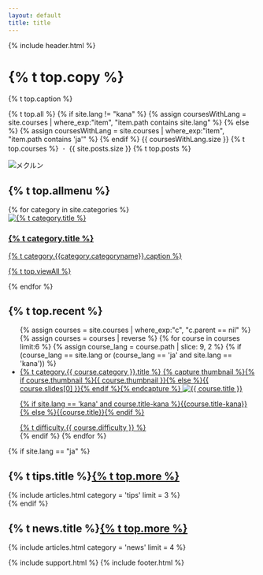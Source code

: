 ```yaml
---
layout: default
title: title
---
```

{% include header.html %}
<div class="top" style="height: auto;">
  <div class="top-text">
    <h1 class="top-copy">{% t top.copy %}</h1>
    <p>{% t top.caption %}</p>
    <p class="top-course-count">{% t top.all %}
    {% if site.lang != "kana" %}
      {% assign coursesWithLang = site.courses | where_exp:"item", "item.path contains site.lang" %}
    {% else %}
      {% assign coursesWithLang = site.courses | where_exp:"item", "item.path contains 'ja'" %}
    {% endif %}
    {{ coursesWithLang.size }} {% t top.courses %}<span style="opacity: 0.6;"> ・ </span>{{ site.posts.size }} {% t top.posts %}</p>
  </div>
  <img  data-src="{{ site.url }}/assets/images/mainvisual.svg" data-width="300" alt="メクルン" class="top-mainvisual">
</div>
<div class="main" id="allmenu">
  <h2>{% t top.allmenu %}</h2>
  <div class="list-category">
    {% for category in site.categories %}
    <a href="{{ site.baseurl }}{{category.permalink}}" class="list-category-one">
      <div class="list-category-img" style="background: #{{ category.color }};">
        <img data-src="{{ site.url }}/assets/images/{{category.categoryname}}.svg" alt="{% t category.title %}">
      </div>
      <div class="list-category-text">
        <h3 class="list-category-heading">{% t category.title %}</h3>
        <p style="margin-top:6px;">{% t category.{{category.categoryname}}.caption %}</p>
        <p class="list-category-link">{% t top.viewAll %}</p>
      </div>
    </a>
    {% endfor %}
  </div>
  <div id="newcourse">
    <h2>{% t top.recent %}</h2>
    <ul class="top-course-list course-list">
    {% assign courses = site.courses | where_exp:"c", "c.parent == nil" %}
    {% assign courses = courses | reverse %}
    {% for course in courses limit:6 %}
      {% assign course_lang = course.path | slice: 9, 2 %}
      {% if (course_lang == site.lang or (course_lang == 'ja' and site.lang == 'kana')) %}
      <li>
        <a href="{{ site.baseurl }}{{course.url}}">
          <span class="top-course-list-category">{% t category.{{ course.category }}.title %}</span>
          {% capture thumbnail %}{% if course.thumbnail %}{{ course.thumbnail }}{% else %}{{ course.slides[0] }}{% endif %}{% endcapture %}
          <img data-src="{{ site.url }}/assets/course/{{ course.category }}/{{ course.course-name }}{{ thumbnail }}" data-width="348" alt="{{ course.title }}" loading="lazy">
          <p class="course-list-title">{% if site.lang == 'kana' and course.title-kana %}{{course.title-kana}}{% else %}{{course.title}}{% endif %}</p>
          <span class="top-course-list-difficulty {{ course.difficulty }}"> {% t difficulty.{{ course.difficulty }} %} </span>
        </a>
      </li>
      {% endif %}
    {% endfor %}
    </ul>
  </div>

  <style media="screen">
    .normal::before {
      color: #ffb801;
    }
    .easy::before {
      color: #8bca31;
    }
    .hard::before {
      color: #ff81ae;
    }
  </style>

<!--
  <h2 id="projects" class="post-list-heading">{% t projects.title %}<p class="post-list-more"><a href="/projects">{% t top.more %}</a></p></h2>
  {% include articles.html category = 'projects' limit = 4 %}
-->
  {% if site.lang == "ja" %}
  <div id="tips">
    <h2 class="post-list-heading">{% t tips.title %}<span class="post-list-more"><a href="/tips/">{% t top.more %}</a></span></h2>
    {% include articles.html category = 'tips' limit = 3 %}
  </div>
  {% endif %}
  <div id="news">
    <h2 class="post-list-heading">{% t news.title %}<span class="post-list-more"><a href="/news/">{% t top.more %}</a></span></h2>
    {% include articles.html category = 'news' limit = 4 %}
  </div>
</div>

{% include support.html %}
{% include footer.html %}

